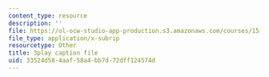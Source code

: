 ```yaml
---
content_type: resource
description: ''
file: https://ol-ocw-studio-app-production.s3.amazonaws.com/courses/15-071-the-analytics-edge-spring-2017/33524d584aaf58a4bb7d72dff124574d_0RaZe62Rg2A.vtt
file_type: application/x-subrip
resourcetype: Other
title: 3play caption file
uid: 33524d58-4aaf-58a4-bb7d-72dff124574d
---
```

